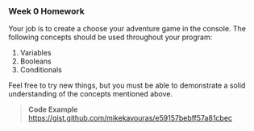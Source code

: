 ### Week 0 Homework

Your job is to create a choose your adventure game in the console. The following concepts should be used throughout your program:

1) Variables  
2) Booleans  
3) Conditionals

Feel free to try new things, but you must be able to demonstrate a solid understanding of the concepts mentioned above.

> **Code Example**  
https://gist.github.com/mikekavouras/e59157bebff57a81cbec
